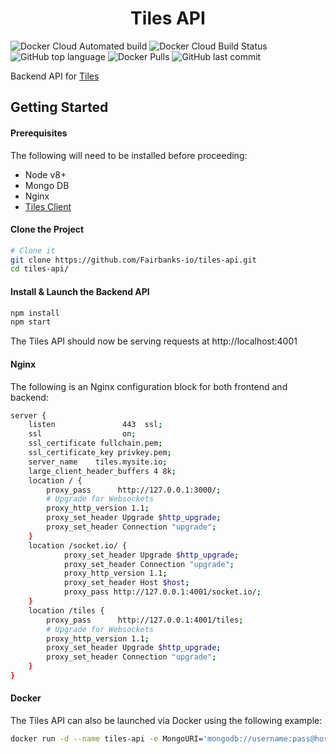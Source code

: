 <h1 align="center">
  Tiles API
</h1>

![Docker Cloud Automated build](https://img.shields.io/docker/cloud/automated/fairbanksio/tiles-api.svg)
![Docker Cloud Build Status](https://img.shields.io/docker/cloud/build/fairbanksio/tiles-api.svg)
![GitHub top language](https://img.shields.io/github/languages/top/Fairbanks-io/tiles-api.svg)
![Docker Pulls](https://img.shields.io/docker/pulls/fairbanksio/tiles-api.svg)
![GitHub last commit](https://img.shields.io/github/last-commit/Fairbanks-io/tiles-api.svg)

Backend API for [Tiles](https://github.com/Fairbanks-io/tiles-client)

## Getting Started

#### Prerequisites

The following will need to be installed before proceeding:

- Node v8+
- Mongo DB
- Nginx
- [Tiles Client](https://github.com/Fairbanks-io/tiles-client)

#### Clone the Project

```sh
# Clone it
git clone https://github.com/Fairbanks-io/tiles-api.git
cd tiles-api/
```

#### Install & Launch the Backend API

```sh
npm install
npm start
```

The Tiles API should now be serving requests at http://localhost:4001

#### Nginx

The following is an Nginx configuration block for both frontend and backend:

```sh
server {
    listen               443  ssl;
    ssl                  on;
    ssl_certificate fullchain.pem;
    ssl_certificate_key privkey.pem;
    server_name    tiles.mysite.io;
    large_client_header_buffers 4 8k;
    location / {
        proxy_pass      http://127.0.0.1:3000/;
        # Upgrade for Websockets
        proxy_http_version 1.1;
        proxy_set_header Upgrade $http_upgrade;
        proxy_set_header Connection "upgrade";
    }
    location /socket.io/ {
            proxy_set_header Upgrade $http_upgrade;
            proxy_set_header Connection "upgrade";
            proxy_http_version 1.1;
            proxy_set_header Host $host;
            proxy_pass http://127.0.0.1:4001/socket.io/;
    }
    location /tiles {
        proxy_pass      http://127.0.0.1:4001/tiles;
        # Upgrade for Websockets
        proxy_http_version 1.1;
        proxy_set_header Upgrade $http_upgrade;
        proxy_set_header Connection "upgrade";
    }
}
```

#### Docker

The Tiles API can also be launched via Docker using the following example:

```sh
docker run -d --name tiles-api -e MongoURI='mongodb://username:pass@host.io:27017/database' -p 4001:4001 -v "$PWD":/usr/src/app -w /usr/src/app node:8 "yarn" "start"```
